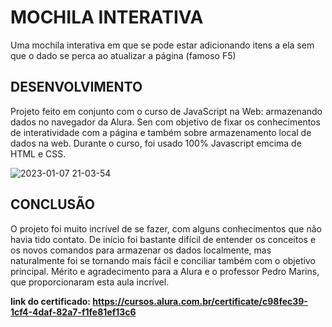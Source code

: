 # MOCHILA INTERATIVA
Uma mochila interativa em que se pode estar adicionando itens a ela sem que o dado se perca ao atualizar a página (famoso F5)

## DESENVOLVIMENTO
Projeto feito em conjunto com o curso de JavaScript na Web: armazenando dados no navegador da Alura. Sen com objetivo de fixar os conhecimentos de interatividade com a página e também sobre armazenamento local de dados na web. Durante o curso, foi usado 100% Javascript emcima de HTML e CSS. 

![2023-01-07 21-03-54](https://user-images.githubusercontent.com/109123053/211174953-aa33838d-a0a9-428c-a515-963e5d02f5eb.gif)


## CONCLUSÃO
O projeto foi muito incrível de se fazer, com alguns conhecimentos que não havia tido contato. De início foi bastante difícil de entender os conceitos e os novos comandos para armazenar os dados localmente, mas naturalmente foi se tornando mais fácil e conciliar também com o objetivo principal. Mérito e agradecimento para a Alura e o professor Pedro Marins, que proporcionaram esta aula incrível.

**link do certificado: https://cursos.alura.com.br/certificate/c98fec39-1cf4-4daf-82a7-f1fe81ef13c6**
